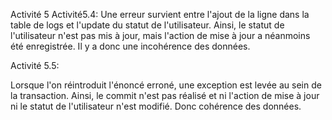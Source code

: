 ﻿Activité 5
Activité5.4:
Une erreur survient entre l'ajout de la ligne dans la table de logs et l'update du statut de l'utilisateur.
Ainsi, le statut de l'utilisateur n'est pas mis à jour, mais l'action de mise à jour a néanmoins été enregistrée.
Il y a donc une incohérence des données.

Activité 5.5:

Lorsque l'on réintroduit l'énoncé erroné, une exception est levée au sein de la transaction.
Ainsi, le commit n'est pas réalisé et ni l'action de mise à jour ni le statut de l'utilisateur n'est modifié.
Donc cohérence des données.